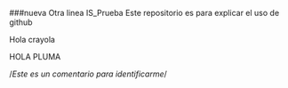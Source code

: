 ###nueva
Otra linea
 IS_Prueba
Este repositorio es para explicar el uso de github


Hola crayola

HOLA PLUMA

/*Este es un comentario para identificarme*/
